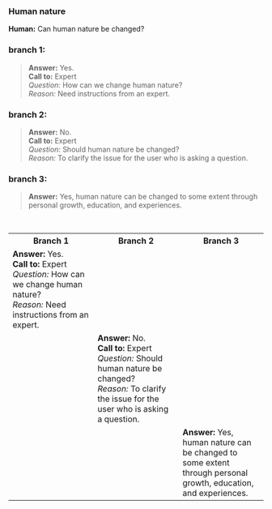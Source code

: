 ### Human nature
**Human:** Can human nature be changed?
### branch 1:
>**Answer:** Yes.</br>
**Call to:** Expert</br>
_Question:_ How can we change human nature?</br>
_Reason:_ Need instructions from an expert.
### branch 2:
>**Answer:** No.<br>
**Call to:** Expert<br>
_Question:_ Should human nature be changed?<br>
_Reason:_ To clarify the issue for the user who is asking a question.<br>
### branch 3:
>**Answer:** Yes, human nature can be changed to some extent through personal growth, education, and experiences.
</br>
<table width="100%">
	<tr>
		<th width="33.33%">Branch 1</th>
		<th width="33.33%">Branch 2</th>
		<th width="33.33%">Branch 3</th>
 	</tr>
 	<tr>
  		<td><b>Answer:</b> Yes.</br>
<b>Call to:</b> Expert</br>
<i>Question:</i> How can we change human nature?</br>
<i>Reason:</i> Need instructions from an expert.</td>
   		<td></td>
		<td></td>
 	</tr>
	<tr>
  		<td></td>
   		<td><b>Answer:</b> No.<br>
<b>Call to:</b> Expert<br>
<i>Question:</i> Should human nature be changed?<br>
<i>Reason:</i> To clarify the issue for the user who is asking a question.</td>
		<td></td>
 	</tr>
	<tr>
  		<td></td>
   		<td></td>
		<td><b>Answer:</b> Yes, human nature can be changed to some extent through personal growth, education, and experiences.</td>
 	</tr>
</table>

